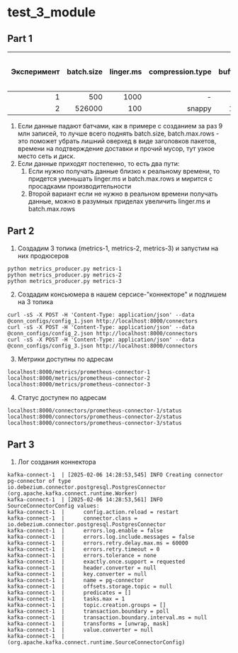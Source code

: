 # test_3_module

## Part 1

| Эксперимент | batch.size | linger.ms | compression.type | buffer.memory | batch.max.rows | Source Record Write Rate (кops/sec) |
|------------:|-----------:|----------:|-----------------:|--------------:|---------------:|------------------------------------:|
|           1 |        500 |      1000 |                - |      33554432 |            100 |                                   5 |
|           2 |     526000 |       100 |           snappy |     134217728 |           1000 |                                 162 |

1. Если данные падают батчами, как в примере с созданием за раз 9 млн записей, то лучше всего поднять batch.size,
batch.max.rows - это поможет убрать лишний оверхед в виде заголовков пакетов, времени на подтверждение доставки и
прочий мусор, тут узкое место сеть и диск.
2. Если данные приходят постепенно, то есть два пути:
   1. Если нужно получать данные близко к реальному времени, то придется уменьшать linger.ms и batch.max.rows и
   мирится с просадками производительности
   2. Второй вариант если не нужно в реальном времени получать данные, можно в разумных приделах увеличить linger.ms и
   batch.max.rows



## Part 2
1. Создадим 3 топика (metrics-1, metrics-2, metrics-3) и запустим на них продюсеров
```shell
python metrics_producer.py metrics-1
python metrics_producer.py metrics-2
python metrics_producer.py metrics-3
```
2. Создадим консьюмера в нашем серсисе-"коннекторе" и подпишем на 3 топика
```shell
curl -sS -X POST -H 'Content-Type: application/json' --data @conn_configs/config_1.json http://localhost:8000/connectors
curl -sS -X POST -H 'Content-Type: application/json' --data @conn_configs/config_2.json http://localhost:8000/connectors
curl -sS -X POST -H 'Content-Type: application/json' --data @conn_configs/config_3.json http://localhost:8000/connectors
```
3. Метрики доступны по адресам
```
localhost:8000/metrics/prometheus-connector-1
localhost:8000/metrics/prometheus-connector-2
localhost:8000/metrics/prometheus-connector-3
```
4. Статус доступен по адресам
```
localhost:8000/connectors/prometheus-connector-1/status
localhost:8000/connectors/prometheus-connector-2/status
localhost:8000/connectors/prometheus-connector-3/status
```

## Part 3
1. Лог создания коннектора
```
kafka-connect-1  | [2025-02-06 14:28:53,545] INFO Creating connector pg-connector of type io.debezium.connector.postgresql.PostgresConnector (org.apache.kafka.connect.runtime.Worker)
kafka-connect-1  | [2025-02-06 14:28:53,561] INFO SourceConnectorConfig values: 
kafka-connect-1  |      config.action.reload = restart
kafka-connect-1  |      connector.class = io.debezium.connector.postgresql.PostgresConnector
kafka-connect-1  |      errors.log.enable = false
kafka-connect-1  |      errors.log.include.messages = false
kafka-connect-1  |      errors.retry.delay.max.ms = 60000
kafka-connect-1  |      errors.retry.timeout = 0
kafka-connect-1  |      errors.tolerance = none
kafka-connect-1  |      exactly.once.support = requested
kafka-connect-1  |      header.converter = null
kafka-connect-1  |      key.converter = null
kafka-connect-1  |      name = pg-connector
kafka-connect-1  |      offsets.storage.topic = null
kafka-connect-1  |      predicates = []
kafka-connect-1  |      tasks.max = 1
kafka-connect-1  |      topic.creation.groups = []
kafka-connect-1  |      transaction.boundary = poll
kafka-connect-1  |      transaction.boundary.interval.ms = null
kafka-connect-1  |      transforms = [unwrap, mask]
kafka-connect-1  |      value.converter = null
kafka-connect-1  |  (org.apache.kafka.connect.runtime.SourceConnectorConfig)
```
